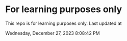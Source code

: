 # For learning purposes only
This repo is for learning purposes only.
Last updated at

Wednesday, December 27, 2023 8:08:42 PM

